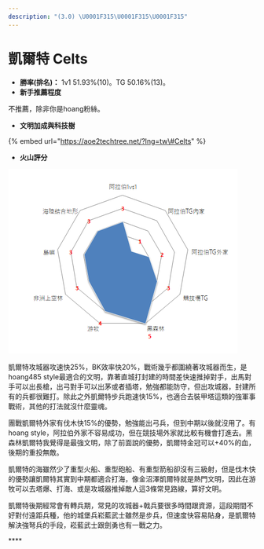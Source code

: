 ```yaml
---
description: "(3.0) \U0001F315\U0001F315\U0001F315"
---
```


# 凱爾特 Celts

* **勝率\(排名\)：** 1v1 51.93%\(10\)。TG 50.16%\(13\)。
* **新手推薦程度**

 不推薦，除非你是hoang粉絲。

* **文明加成與科技樹**

{% embed url="https://aoe2techtree.net/?lng=tw\#Celts" %}

* **火山評分**

![](../.gitbook/assets/image%20%287%29.png)

凱爾特攻城器攻速快25%，BK效率快20%，戰術幾乎都圍繞著攻城器而生，是hoang485 style最適合的文明，靠著直城打封建的時間差快速推掉對手，出馬對手可以出長槍，出弓對手可以出茅或者插塔，勉強都能防守，但出攻城器，封建所有的兵都很難打。除此之外凱爾特步兵跑速快15%，也適合去裝甲塔這類的強軍事戰術，其他的打法就沒什麼靈魂。

團戰凱爾特外家有伐木快15%的優勢，勉強能出弓兵，但到中期以後就沒用了。有hoang style，阿拉伯外家不容易成功，但在競技場外家就比較有機會打進去。黑森林凱爾特我覺得是最強文明，除了前面說的優勢，凱爾特金冠可以+40%的血，後期的重投無敵。

凱爾特的海雖然少了重型火船、重型砲船、有重型箭船卻沒有三級射，但是伐木快的優勢讓凱爾特其實到中期都適合打海，像金沼澤凱爾特就是熱門文明，因此在游牧可以去塔爆、打海、或是攻城器推掉敵人這3條常見路線，算好文明。

凱爾特後期經常會有轉兵期，常見的攻城器+戟兵要很多時間跟資源，這段期間不好對付遠距兵種，他的城堡兵崧藍武士雖然是步兵，但速度快容易貼身，是凱爾特解決強弩兵的手段，崧藍武士跟劍勇也有一戰之力。

\*\*\*\*

